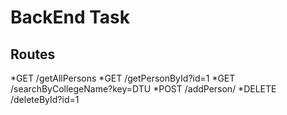 # BackEnd Task
## Routes
*GET    /getAllPersons
*GET    /getPersonById?id=1
*GET    /searchByCollegeName?key=DTU
*POST   /addPerson/
*DELETE /deleteById?id=1